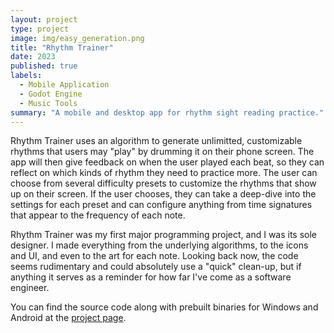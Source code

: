```yaml
---
layout: project
type: project
image: img/easy_generation.png
title: "Rhythm Trainer"
date: 2023
published: true
labels:
  - Mobile Application
  - Godot Engine
  - Music Tools
summary: "A mobile and desktop app for rhythm sight reading practice."
---
```


Rhythm Trainer uses an algorithm to generate unlimitted, customizable rhythms that users may "play" by drumming it on their phone screen. The app will then give feedback on when the user played each beat, so they can reflect on which kinds of rhythm they need to practice more. The user can choose from several difficulty presets to customize the rhythms that show up on their screen. If the user chooses, they can take a deep-dive into the settings for each preset and can configure anything from time signatures that appear to the frequency of each note.

Rhythm Trainer was my first major programming project, and I was its sole designer. I made everything from the underlying algorithms, to the icons and UI, and even to the art for each note. Looking back now, the code seems rudimentary and could absolutely use a "quick" clean-up, but if anything it serves as a reminder for how far I've come as a software engineer.

You can find the source code along with prebuilt binaries for Windows and Android at the [project page](https://github.com/SamManibog/RhythmTrainer).
